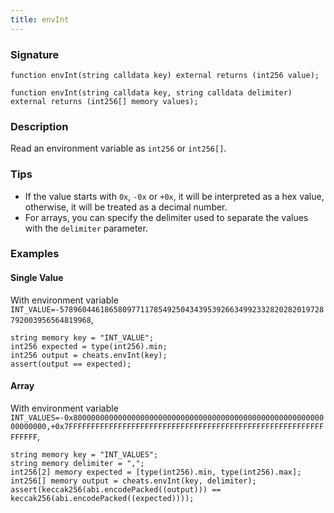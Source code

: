 ```yaml
---
title: envInt
---
```


### Signature

```solidity
function envInt(string calldata key) external returns (int256 value);
```

```solidity
function envInt(string calldata key, string calldata delimiter) external returns (int256[] memory values);
```

### Description

Read an environment variable as `int256` or `int256[]`.

### Tips

- If the value starts with `0x`, `-0x` or `+0x`, it will be interpreted as a hex value, otherwise,
  it will be treated as a decimal number.
- For arrays, you can specify the delimiter used to separate the values with the `delimiter` parameter.

### Examples

#### Single Value

With environment variable `INT_VALUE=-57896044618658097711785492504343953926634992332820282019728792003956564819968`,

```solidity
string memory key = "INT_VALUE";
int256 expected = type(int256).min;
int256 output = cheats.envInt(key);
assert(output == expected);
```

#### Array

With environment variable `INT_VALUES=-0x8000000000000000000000000000000000000000000000000000000000000000,+0x7FFFFFFFFFFFFFFFFFFFFFFFFFFFFFFFFFFFFFFFFFFFFFFFFFFFFFFFFFFFFFFF`,

```solidity
string memory key = "INT_VALUES";
string memory delimiter = ",";
int256[2] memory expected = [type(int256).min, type(int256).max];
int256[] memory output = cheats.envInt(key, delimiter);
assert(keccak256(abi.encodePacked((output))) == keccak256(abi.encodePacked((expected))));
```

